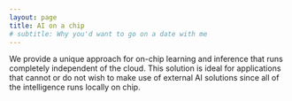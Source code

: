 ```yaml
---
layout: page
title: AI on a chip
# subtitle: Why you'd want to go on a date with me
---
```


We provide a unique approach for on-chip learning and inference that runs completely independent of the cloud. This solution is ideal for applications that cannot or do not wish to make use of external AI solutions since all of the intelligence runs locally on chip.